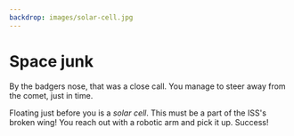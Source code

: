 ```yaml
---
backdrop: images/solar-cell.jpg
---
```


# Space junk

By the badgers nose, that was a close call. You manage to steer away from the comet, just in time.

Floating just before you is a _solar cell_. This must be a part of the ISS's broken wing! You reach out with a robotic arm and pick it up. Success!

<Item id="2"/>

<Page url="/rocket/en" instructions="" action="Return to the start for a new mission!" condition="none" />